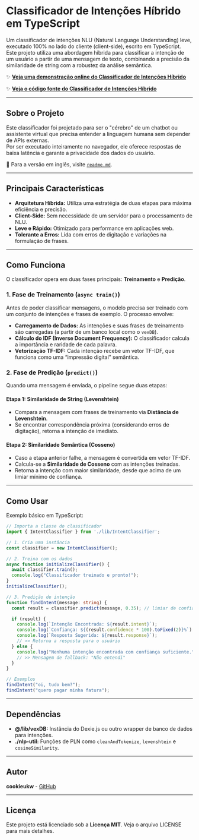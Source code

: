 # Classificador de Intenções Híbrido em TypeScript

Um classificador de intenções NLU (Natural Language Understanding) leve, executado 100% no lado do cliente (client-side), escrito em TypeScript.  
Este projeto utiliza uma abordagem híbrida para classificar a intenção de um usuário a partir de uma mensagem de texto, combinando a precisão da similaridade de string com a robustez da análise semântica.


✨ **[Veja uma demonstração online do Classificador de Intenções Híbrido](https://vex-intent-classifier.netlify.app/)**

✨ **[Veja o código fonte do Classificador de Intenções Híbrido](https://github.com/Vex-AI/Vex-AI/tree/main/classes)**

---

## Sobre o Projeto
Este classificador foi projetado para ser o "cérebro" de um chatbot ou assistente virtual que precisa entender a linguagem humana sem depender de APIs externas.  
Por ser executado inteiramente no navegador, ele oferece respostas de baixa latência e garante a privacidade dos dados do usuário.

📖 Para a versão em inglês, visite [`readme.md`](./readme.md).

---

## Principais Características
- **Arquitetura Híbrida:** Utiliza uma estratégia de duas etapas para máxima eficiência e precisão.  
- **Client-Side:** Sem necessidade de um servidor para o processamento de NLU.  
- **Leve e Rápido:** Otimizado para performance em aplicações web.  
- **Tolerante a Erros:** Lida com erros de digitação e variações na formulação de frases.  

---

## Como Funciona
O classificador opera em duas fases principais: **Treinamento** e **Predição**.

### 1. Fase de Treinamento (`async train()`)
Antes de poder classificar mensagens, o modelo precisa ser treinado com um conjunto de intenções e frases de exemplo. O processo envolve:

- **Carregamento de Dados:** As intenções e suas frases de treinamento são carregadas (a partir de um banco local como o `vexDB`).  
- **Cálculo do IDF (Inverse Document Frequency):** O classificador calcula a importância e raridade de cada palavra.  
- **Vetorização TF-IDF:** Cada intenção recebe um vetor TF-IDF, que funciona como uma “impressão digital” semântica.  

### 2. Fase de Predição (`predict()`)
Quando uma mensagem é enviada, o pipeline segue duas etapas:

#### Etapa 1: Similaridade de String (Levenshtein)
- Compara a mensagem com frases de treinamento via **Distância de Levenshtein**.  
- Se encontrar correspondência próxima (considerando erros de digitação), retorna a intenção de imediato.  

#### Etapa 2: Similaridade Semântica (Cosseno)
- Caso a etapa anterior falhe, a mensagem é convertida em vetor TF-IDF.  
- Calcula-se a **Similaridade de Cosseno** com as intenções treinadas.  
- Retorna a intenção com maior similaridade, desde que acima de um limiar mínimo de confiança.  

---

## Como Usar
Exemplo básico em TypeScript:

```ts
// Importa a classe do classificador
import { IntentClassifier } from './lib/IntentClassifier';

// 1. Cria uma instância
const classifier = new IntentClassifier();

// 2. Treina com os dados
async function initializeClassifier() {
  await classifier.train();
  console.log("Classificador treinado e pronto!");
}
initializeClassifier();

// 3. Predição de intenção
function findIntent(message: string) {
  const result = classifier.predict(message, 0.35); // limiar de confiança: 35%

  if (result) {
    console.log(`Intenção Encontrada: ${result.intent}`);
    console.log(`Confiança: ${(result.confidence * 100).toFixed(2)}%`);
    console.log(`Resposta Sugerida: ${result.response}`);
    // >> Retorna a resposta para o usuário
  } else {
    console.log("Nenhuma intenção encontrada com confiança suficiente.");
    // >> Mensagem de fallback: "Não entendi"
  }
}

// Exemplos
findIntent("oi, tudo bem?");
findIntent("quero pagar minha fatura");
````

---

## Dependências

* **@/lib/vexDB:** Instância do Dexie.js ou outro wrapper de banco de dados para intenções.
* **./nlp-util:** Funções de PLN como `cleanAndTokenize`, `levenshtein` e `cosineSimilarity`.

---

## Autor

**cookieukw** - [GitHub](https://github.com/cookieukw)

---

## Licença

Este projeto está licenciado sob a **Licença MIT**.
Veja o arquivo LICENSE para mais detalhes.
